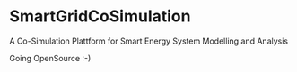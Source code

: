 # SmartGridCoSimulation
A Co-Simulation Plattform for Smart Energy System Modelling and Analysis

Going OpenSource :-)

